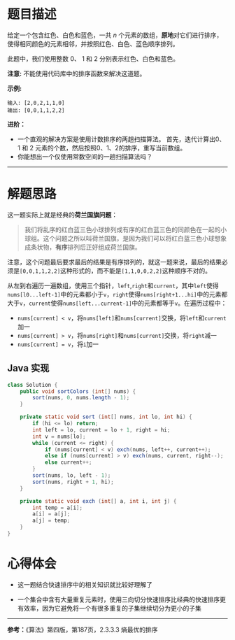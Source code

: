 # 题目描述

给定一个包含红色、白色和蓝色，一共 *n* 个元素的数组，**原地**对它们进行排序，使得相同颜色的元素相邻，并按照红色、白色、蓝色顺序排列。

此题中，我们使用整数 0、 1 和 2 分别表示红色、白色和蓝色。

**注意:**
不能使用代码库中的排序函数来解决这道题。

**示例:**

```
输入: [2,0,2,1,1,0]
输出: [0,0,1,1,2,2]
```

**进阶：**

- 一个直观的解决方案是使用计数排序的两趟扫描算法。
  首先，迭代计算出0、1 和 2 元素的个数，然后按照0、1、2的排序，重写当前数组。
- 你能想出一个仅使用常数空间的一趟扫描算法吗？

----

# 解题思路

这一题实际上就是经典的**荷兰国旗问题**：

> 我们将乱序的红白蓝三色小球排列成有序的红白蓝三色的同颜色在一起的小球组。这个问题之所以叫荷兰国旗，是因为我们可以将红白蓝三色小球想象成条状物，**有序**排列后正好组成荷兰国旗。

注意，这个问题最后要求最后的结果是有序排列的，就这一题来说，最后的结果必须是`[0,0,1,1,2,2]`这种形式的，而不能是`[1,1,0,0,2,2]`这种顺序不对的。

从左到右遍历一遍数组，使用三个指针，`left`,`right`和`current`，其中`left`使得`nums[l0...left-1]`中的元素都小于`v`，`right`使得`nums[right+1...hi]`中的元素都大于`v`，`current`使得`nums[left...current-1]`中的元素都等于`v`。在遍历过程中：

- `nums[current] < v`，将`nums[left]`和`nums[current]`交换，将`left`和`current`加一
- `nums[current] > v`，将`nums[right]`和`nums[current]`交换，将`right`减一
- `nums[current] = v`，将`i`加一

## Java 实现

```java
class Solution {
    public void sortColors (int[] nums) {
        sort(nums, 0, nums.length - 1);
    }

    private static void sort (int[] nums, int lo, int hi) {
        if (hi <= lo) return;
        int left = lo, current = lo + 1, right = hi;
        int v = nums[lo];
        while (current <= right) {
            if (nums[current] < v) exch(nums, left++, current++);
            else if (nums[current] > v) exch(nums, current, right--);
            else current++;
        }
        sort(nums, lo, left - 1);
        sort(nums, right + 1, hi);
    }

    private static void exch (int[] a, int i, int j) {
        int temp = a[i];
        a[i] = a[j];
        a[j] = temp;
    }
}
```

# 心得体会

- 这一题结合快速排序中的相关知识就比较好理解了

- 一个集合中含有大量重复元素时，使用三向切分快速排序比经典的快速排序更有效率，因为它避免将一个有很多重复的子集继续切分为更小的子集

---

**参考：**《算法》第四版，第187页，2.3.3.3 熵最优的排序